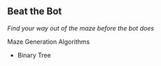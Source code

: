 ## Beat the Bot

_Find your way out of the maze before the bot does_

Maze Generation Algorithms 
- Binary Tree
